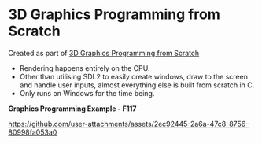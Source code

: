 # 3D Graphics Programming from Scratch
Created as part of [3D Graphics Programming from Scratch](https://courses.pikuma.com/courses/learn-computer-graphics-programming)
- Rendering happens entirely on the CPU.
- Other than utilising SDL2 to easily create windows, draw to the screen and handle user inputs, almost everything else is built from scratch in C. 
- Only runs on Windows for the time being.

**Graphics Programming Example - F117**

https://github.com/user-attachments/assets/2ec92445-2a6a-47c8-8756-80998fa053a0
